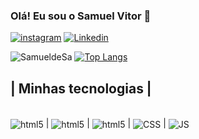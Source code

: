 ### Olá! Eu sou o Samuel Vitor 🤙

[![instagram](https://img.shields.io/badge/Instagram-E4405F?style=for-the-badge&logo=instagram&logoColor=white)](https://instagram.com/samuka__vitor)
[![Linkedin](https://img.shields.io/badge/LinkedIn-0077B5?style=for-the-badge&logo=linkedin&logoColor=white)](www.linkedin.com/in/samuel-vitor)


![SamueldeSa](https://github-readme-stats.vercel.app/api?username=SamueldeSa&show_icons=true&theme=radical)
[![Top Langs](https://github-readme-stats.vercel.app/api/top-langs/?username=anuraghazra&layout=compact)](https://github.com/anuraghazra/github-readme-stats)

## | Minhas tecnologias |

<div style="display: inline_block"><br/>
<img align="center" alt="html5" src=https://img.shields.io/badge/.NET-5C2D91?style=for-the-badge&logo=.net&logoColor=white /> |
<img align="center" alt="html5" src=https://img.shields.io/badge/C%23-239120?style=for-the-badge&logo=c-sharp&logoColor=white /> |
<img align="center" alt="html5" src="https://img.shields.io/badge/HTML5-E34F26?style=for-the-badge&logo=html5&logoColor=white" /> |
<img align="center" alt="CSS" src="https://img.shields.io/badge/CSS3-1572B6?style=for-the-badge&logo=css3&logoColor=white" /> |
<img align="center" alt="JS" src="https://img.shields.io/badge/JavaScript-F7DF1E?style=for-the-badge&logo=javascript&logoColor=black" />
